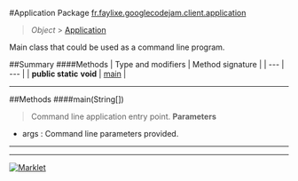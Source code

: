 #Application
Package [fr.faylixe.googlecodejam.client.application](README.md)<br>

> *Object* > [Application](Application.md)

<p>Main class that could be used as a command line program.</p>

##Summary
####Methods
| Type and modifiers | Method signature |
| --- | --- |
| **public static** **void** | [main](#mainjava.lang.string[]) |

---


##Methods
####main(String[])
> Command line application entry point.
> **Parameters**
* args : Command line parameters provided.


---

---

[![Marklet](https://img.shields.io/badge/Generated%20by-Marklet-green.svg)](https://github.com/Faylixe/marklet)